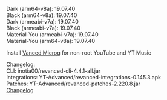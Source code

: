 Dark (arm64-v8a): 19.07.40  
Black (arm64-v8a): 19.07.40  
Dark (armeabi-v7a): 19.07.40  
Black (armeabi-v7a): 19.07.40  
Material-You (armeabi-v7a): 19.07.40  
Material-You (arm64-v8a): 19.07.40  

Install [Vanced Microg](https://github.com/inotia00/VancedMicroG/releases) for non-root YouTube and YT Music  

Changelog:  
CLI: inotia00/revanced-cli-4.4.1-all.jar  
Integrations: YT-Advanced/revanced-integrations-0.145.3.apk  
Patches: YT-Advanced/revanced-patches-2.220.8.jar  
[Changelog](https://github.com/YT-Advanced/ReX-patches/releases/tag/v2.220.8)  
